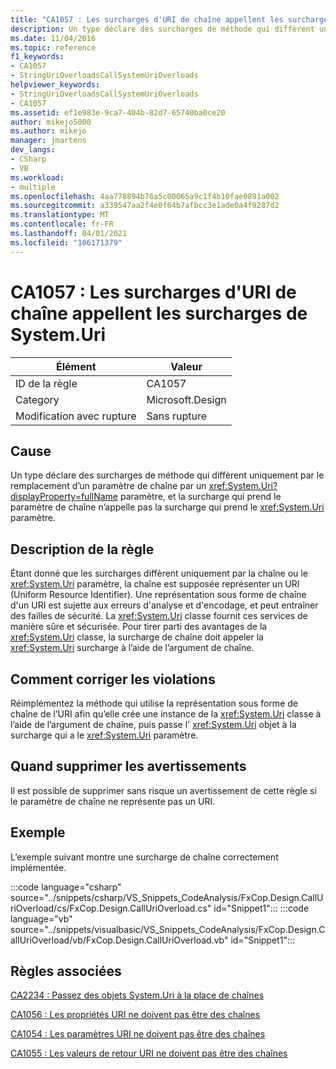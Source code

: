 ```yaml
---
title: "CA1057 : Les surcharges d'URI de chaîne appellent les surcharges de System.Uri"
description: Un type déclare des surcharges de méthode qui diffèrent uniquement par le remplacement d’un paramètre de chaîne par un paramètre System. Uri, et la surcharge qui prend le paramètre de chaîne n’appelle pas la surcharge qui prend le paramètre System. Uri.
ms.date: 11/04/2016
ms.topic: reference
f1_keywords:
- CA1057
- StringUriOverloadsCallSystemUriOverloads
helpviewer_keywords:
- StringUriOverloadsCallSystemUriOverloads
- CA1057
ms.assetid: ef1e983e-9ca7-404b-82d7-65740ba0ce20
author: mikejo5000
ms.author: mikejo
manager: jmartens
dev_langs:
- CSharp
- VB
ms.workload:
- multiple
ms.openlocfilehash: 4aa778894b76a5c00065a9c1f4b10fae0891a002
ms.sourcegitcommit: a339547aa2f4e0f64b7afbcc3e1ade0a4f9287d2
ms.translationtype: MT
ms.contentlocale: fr-FR
ms.lasthandoff: 04/01/2021
ms.locfileid: "106171379"
---
```

# <a name="ca1057-string-uri-overloads-call-systemuri-overloads"></a>CA1057 : Les surcharges d'URI de chaîne appellent les surcharges de System.Uri

|Élément|Valeur|
|-|-|
|ID de la règle|CA1057|
|Category|Microsoft.Design|
|Modification avec rupture|Sans rupture|

## <a name="cause"></a>Cause

Un type déclare des surcharges de méthode qui diffèrent uniquement par le remplacement d’un paramètre de chaîne par un <xref:System.Uri?displayProperty=fullName> paramètre, et la surcharge qui prend le paramètre de chaîne n’appelle pas la surcharge qui prend le <xref:System.Uri> paramètre.

## <a name="rule-description"></a>Description de la règle
Étant donné que les surcharges diffèrent uniquement par la chaîne ou le <xref:System.Uri> paramètre, la chaîne est supposée représenter un URI (Uniform Resource Identifier). Une représentation sous forme de chaîne d'un URI est sujette aux erreurs d'analyse et d'encodage, et peut entraîner des failles de sécurité. La <xref:System.Uri> classe fournit ces services de manière sûre et sécurisée. Pour tirer parti des avantages de la <xref:System.Uri> classe, la surcharge de chaîne doit appeler la <xref:System.Uri> surcharge à l’aide de l’argument de chaîne.

## <a name="how-to-fix-violations"></a>Comment corriger les violations
Réimplémentez la méthode qui utilise la représentation sous forme de chaîne de l’URI afin qu’elle crée une instance de la <xref:System.Uri> classe à l’aide de l’argument de chaîne, puis passe l' <xref:System.Uri> objet à la surcharge qui a le <xref:System.Uri> paramètre.

## <a name="when-to-suppress-warnings"></a>Quand supprimer les avertissements
Il est possible de supprimer sans risque un avertissement de cette règle si le paramètre de chaîne ne représente pas un URI.

## <a name="example"></a>Exemple
L’exemple suivant montre une surcharge de chaîne correctement implémentée.

:::code language="csharp" source="../snippets/csharp/VS_Snippets_CodeAnalysis/FxCop.Design.CallUriOverload/cs/FxCop.Design.CallUriOverload.cs" id="Snippet1":::
:::code language="vb" source="../snippets/visualbasic/VS_Snippets_CodeAnalysis/FxCop.Design.CallUriOverload/vb/FxCop.Design.CallUriOverload.vb" id="Snippet1":::

## <a name="related-rules"></a>Règles associées
[CA2234 : Passez des objets System.Uri à la place de chaînes](/dotnet/fundamentals/code-analysis/quality-rules/ca2234)

[CA1056 : Les propriétés URI ne doivent pas être des chaînes](/dotnet/fundamentals/code-analysis/quality-rules/ca1056)

[CA1054 : Les paramètres URI ne doivent pas être des chaînes](/dotnet/fundamentals/code-analysis/quality-rules/ca1054)

[CA1055 : Les valeurs de retour URI ne doivent pas être des chaînes](/dotnet/fundamentals/code-analysis/quality-rules/ca1055)
